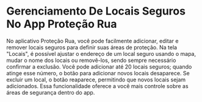 # Gerenciamento De Locais Seguros No App Proteção Rua

No aplicativo Proteção Rua, você pode facilmente adicionar, editar e remover locais seguros para definir suas áreas de proteção. Na tela "Locais", é possível ajustar o endereço de um local seguro usando o mapa, mudar o nome dos locais ou removê-los, sendo sempre necessário confirmar a exclusão. Você pode adicionar até 20 locais seguros; quando atinge esse número, o botão para adicionar novos locais desaparece. Se excluir um local, o botão reaparece, permitindo que novos locais sejam adicionados. Essa funcionalidade oferece a você mais controle sobre as áreas de segurança dentro do app.
